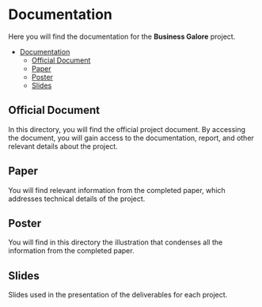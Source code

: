 # Documentation

Here you will find the documentation for the **Business Galore** project.

- [Documentation](#documentation)
  - [Official Document](#official-document)
  - [Paper](#paper)
  - [Poster](#poster)
  - [Slides](#slides)

## Official Document
In this directory, you will find the official project document. By accessing the document, you will gain access to the documentation, report, and other relevant details about the project.

## Paper

You will find relevant information from the completed paper, which addresses technical details of the project.

## Poster
You will find in this directory the illustration that condenses all the information from the completed paper.

## Slides
Slides used in the presentation of the deliverables for each project.



